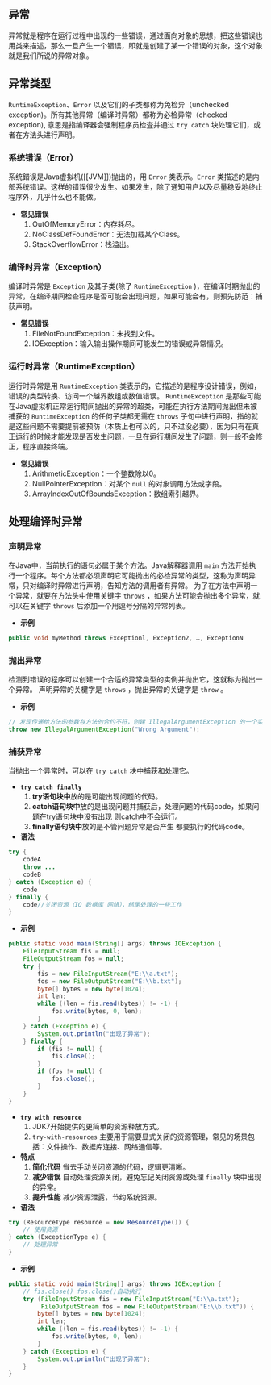 ## 异常
异常就是程序在运行过程中出现的一些错误，通过面向对象的思想，把这些错误也用类来描述，那么一旦产生一个错误，即就是创建了某一个错误的对象，这个对象就是我们所说的异常对象。

## 异常类型
`RuntimeException`、`Error` 以及它们的子类都称为免检异（unchecked exception)。所有其他异常（编译时异常）都称为必检异常（checked exception), 意思是指编译器会强制程序员检査并通过 `try catch` 块处理它们，或者在方法头进行声明。
### 系统错误（Error）
系统錯误是Java虚拟机([[JVM]])抛出的，用 `Error` 类表示。`Error` 类描述的是内部系统错误。这样的错误很少发生。如果发生，除了通知用户以及尽量稳妥地终止程序外，几乎什么也不能做。
- **常见错误**
	1. OutOfMemoryError：内存耗尽。
	2. NoClassDefFoundError：无法加载某个Class。
	3. StackOverflowError：栈溢出。
### 编译时异常（Exception）
编译时异常是 `Exception` 及其子类(除了 `RuntimeException` )，在编译时期抛出的异常，在编译期间检查程序是否可能会出现问题，如果可能会有，则预先防范：捕获声明。
- **常见错误**
	1. FileNotFoundException：未找到文件。
	2. IOException：输入输出操作期间可能发生的错误或异常情况。
### 运行时异常（RuntimeException）
运行时异常是用 `RuntimeException` 类表示的，它描述的是程序设计错误，例如，错误的类型转换、访问一个越界数组或数值错误。
`RuntimeException` 是那些可能在Java虚拟机正常运行期间抛出的异常的超类，可能在执行方法期间抛出但未被捕获的 `RuntimeException` 的任何子类都无需在 `throws` 子句中进行声明，指的就是这些问题不需要提前被预防（本质上也可以的，只不过没必要），因为只有在真正运行的时候才能发现是否发生问题，一旦在运行期间发生了问题，则一般不会修正，程序直接终端。
- **常见错误**
	1. ArithmeticException：一个整数除以0。	
	2. NullPointerException：对某个 `null` 的对象调用方法或字段。
	3. ArrayIndexOutOfBoundsException：数组索引越界。

## 处理编译时异常
### 声明异常
在Java中，当前执行的语句必属于某个方法。Java解释器调用 `main` 方法开始执行一个程序。每个方法都必须声明它可能抛出的必检异常的类型，这称为声明异常，只对编译时异常进行声明，告知方法的调用者有异常。
为了在方法中声明一个异常，就要在方法头中使用关键字 `throws` ，如果方法可能会抛出多个异常，就可以在关键字 `throws` 后添加一个用逗号分隔的异常列表。
- **示例**
```java
public void myMethod throws Exceptionl, Exception2, …, ExceptionN
```
### 抛出异常
检测到错误的程序可以创建一个合适的异常类型的实例并抛出它，这就称为抛出一个异常。
声明异常的关楗字是 `throws` ，抛出异常的关键字是 `throw` 。
- **示例**
```java
// 发现传递给方法的参数与方法的合约不符，创建 IllegalArgumentException 的一个实例并抛出它
throw new IllegalArgumentException("Wrong Argument");
```
### 捕获异常
当抛出一个异常时，可以在 `try catch` 块中捕获和处理它。
- **`try catch finally`**
	1. **try语句块中**放的是可能出现问题的代码。
	2. **catch语句块中**放的是出现问题并捕获后，处理问题的代码code，如果问题在try语句块中没有出现 则catch中不会运行。
	3. **finally语句块中**放的是不管问题异常是否产生 都要执行的代码code。
- **语法**
```java
try {
    codeA
    throw ...
    codeB
} catch (Exception e) { 
	code 
} finally { 
	code//关闭资源（IO 数据库 网络），结尾处理的一些工作 
}
```
- **示例**
```java
public static void main(String[] args) throws IOException {  
    FileInputStream fis = null;  
    FileOutputStream fos = null;  
    try {  
        fis = new FileInputStream("E:\\a.txt");  
        fos = new FileOutputStream("E:\\b.txt");  
        byte[] bytes = new byte[1024];  
        int len;  
        while ((len = fis.read(bytes)) != -1) {  
            fos.write(bytes, 0, len);  
        }  
    } catch (Exception e) {
        System.out.println("出现了异常");  
    } finally {
        if (fis != null) {  
            fis.close();  
        }  
        if (fos != null) {  
            fos.close();  
        }  
    }  
}
```
- **`try with resource`**
	1. JDK7开始提供的更简单的资源释放方式。
	2. `try-with-resources` 主要用于需要显式关闭的资源管理，常见的场景包括：文件操作、数据库连接、网络通信等。
- **特点**
	1. **简化代码** 省去手动关闭资源的代码，逻辑更清晰。
	2. **减少错误** 自动处理资源关闭，避免忘记关闭资源或处理 `finally` 块中出现的异常。
	3. **提升性能** 减少资源泄露，节约系统资源。
- **语法**
```java
try (ResourceType resource = new ResourceType()) {
    // 使用资源
} catch (ExceptionType e) {
    // 处理异常
}
```
- **示例**
```java
public static void main(String[] args) throws IOException {  
    // fis.close() fos.close()自动执行  
    try (FileInputStream fis = new FileInputStream("E:\\a.txt");  
         FileOutputStream fos = new FileOutputStream("E:\\b.txt")) {  
        byte[] bytes = new byte[1024];  
        int len;  
        while ((len = fis.read(bytes)) != -1) {  
            fos.write(bytes, 0, len);  
        }  
    } catch (Exception e) {  
        System.out.println("出现了异常");  
    }  
}
```